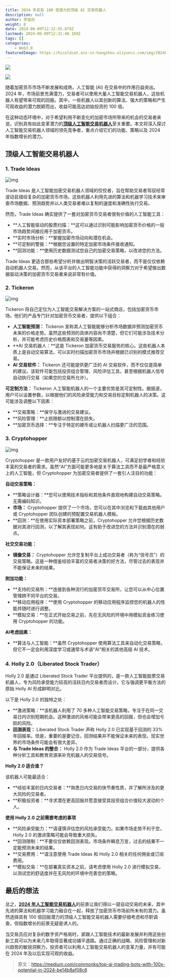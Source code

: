 ```yaml
---
title: 2024 年具有 100 倍潜力的顶级 AI 交易机器人
description: null
author: 李留白
weight: 0
date: 2024-06-09T12:22:55.879Z
lastmod: 2024-06-09T12:31:40.169Z
tags: []
categories:
    - Web3.0
featuredImage: https://hicoldcat.oss-cn-hangzhou.aliyuncs.com/img/20240609202313.png
---
```


![](https://hicoldcat.oss-cn-hangzhou.aliyuncs.com/img/免责声明.png)

![](https://hicoldcat.oss-cn-hangzhou.aliyuncs.com/img/20240609202313.png)

随着加密货币市场不断发展和成熟，人工智能 (AI) 在交易中的作用日益突出。2024 年，市场前景充满潜力，交易者可以使用大量人工智能交易机器人，这些机器人有望带来可观的回报。其中，一些机器人以其创新的算法、强大的策略和产生可观收益的潜力脱颖而出，收益可能高达初始投资的 100 倍。

在这种动态环境中，对于希望利用不断变化的加密市场所带来的机会的交易者来说，识别具有如此变革潜力的[**顶级人工智能交易机器人**](https://www.blockchainappfactory.com/crypto-trading-bot-development?utm_source=ai+trading+bot&utm_medium=medium&utm_campaign=Sheerin&utm_id=Ashika)至关重要。本文将深入探讨人工智能交易机器人领域的领先竞争者，重点介绍它们的功能、策略以及 2024 年指数增长的潜力。

## 顶级人工智能交易机器人

### 1. Trade Ideas

![img](https://hicoldcat.oss-cn-hangzhou.aliyuncs.com/img/1*p42fhi2be4pn6A5ZWlfKNw.png)

Trade Ideas 是人工智能加密交易机器人领域的佼佼者，旨在帮助交易者驾驭经常波动且错综复杂的加密货币市场。这些机器人利用先进的算法和机器学习技术来审查市场数据、预测趋势并以人类交易者难以复制的速度和准确性执行交易。

然而，Trade Ideas 确实提供了一套对加密货币交易者很有价值的人工智能工具：

- **人工智能驱动的股票扫描：**这可以通过识别可能影响加密货币价格的一般市场趋势间接应用于加密货币。
- **实时市场分析：**掌握加密市场动向和潜在机会。
- **可定制的警报：**根据您设置的特定加密市场条件接收通知。
- **回测功能：**使用历史数据测试您自己的加密交易策略，以改进您的方法。

Trade Ideas 更适合那些希望分析并做出明智决策的活跃交易者，而不是仅仅依赖自动机器人交易。然而，从该平台的人工智能功能中获得的洞察力对于希望做出数据驱动决策的加密货币交易者来说非常有价值。

### 2. Tickeron

![img](https://hicoldcat.oss-cn-hangzhou.aliyuncs.com/img/1*Sn_OYx02yBQkIXAOk3KMpw.png)

Tickeron 将自己定位为人工智能交易解决方案的一站式商店，包括加密货币市场。他们的产品专门针对加密货币交易者，提供以下组合：

- **人工智能预测：** Tickeron 宣称其人工智能能够分析市场数据并预测加密货币未来的价格走势。虽然这些预测的具体内容尚不清楚，但它们可能涉及技术分析，并可能考虑历史价格图表和交易量等因素。
- **AI 交易机器人：**这是 Tickeron 加密货币交易服务的核心。这些机器人本质上是自动交易算法，可以实时扫描加密货币市场并根据已识别的模式推荐交易。
- **AI 交易软件：** Tickeron 还可能提供更广泛的 AI 交易软件，而不仅仅是简单的建议。该软件可能包括投资组合管理、风险评估工具，甚至根据机器人信号自动执行交易（如果您的交易所允许）。

**可定制方法：** Tickeron 人工智能机器人的一个主要优势是其可定制性。据报道，用户可以设置参数，以根据他们的风险承受能力和交易目标定制机器人的决策。这可能涉及调整以下因素：

- **交易策略：**保守与激进的交易建议。
- **风险管理：**止损限额以控制潜在损失。
- **加密货币选择：**专注于特定的硬币或让机器人扫描更广泛的范围。

### 3. Cryptohopper

![img](https://hicoldcat.oss-cn-hangzhou.aliyuncs.com/img/1*JnxN2Tq1RqGjuhggoSipNw.jpeg)

Cryptohopper 是一款用户友好的基于云的加密交易机器人，可满足初学者和经验丰富的交易者的需求。虽然“AI”方面可能更多地是关于算法工具而不是最严格意义上的人工智能，但 Cryptohopper 为加密交易者提供了一套引人注目的功能：

**自动交易策略：**

- **策略设计器：**您可以使用技术指标和其他条件直观地构建自动交易策略。无需编码知识。
- **市场：** Cryptohopper 提供了一个市场，您可以在其中浏览和下载由其他用户或 Cryptohopper 团队创建的预配置交易机器人模板。
- **回测：**在使用实际资本部署策略之前，Cryptohopper 允许您根据历史数据对其进行回测，以了解其表现如何。这有助于改进您的方法并识别潜在的弱点。

**社交交易功能：**

- **镜像交易：** Cryptohopper 允许您复制平台上成功交易者（称为“信号员”）的交易策略。这是一种借鉴经验丰富的交易者决策的好方法，尽管过去的表现并不能保证未来的结果。

**附加功能：**

- **支持的交易所：**连接到各种流行的加密货币交易所，让您可以从中心位置管理跨不同平台的交易。
- **移动应用程序：**使用 Cryptohopper 的移动应用程序监控您的机器人的性能并随时进行调整。
- **模拟交易：**在正式开始交易之前，先在无风险的环境中用模拟资金练习使用 Cryptohopper 的功能。

**AI考虑因素：**

- **算法与人工智能：**虽然 Cryptohopper 使用算法工具来自动化交易策略，但它不一定会利用深度学习或通常与术语“AI”相关的其他高级 AI 技术。

### 4. Holly 2.0（Liberated Stock Trader）

Holly 2.0 是通过 Liberated Stock Trader 平台提供的，是一款人工智能股票交易机器人，专为风险承受能力较高的活跃日内交易者而设计。它与强调更平衡方法的原始 Holly AI 形成鲜明对比。

以下是 Holly 2.0 的独特之处：

- **激进策略：**该机器人利用了 70 多种人工智能交易策略，专注于在同一交易日内识别短期机会。这种激进的风格可能会带来更高的回报，但也会增加亏损的风险。
- **回测表现：** Liberated Stock Trader 声称 Holly 2.0 已实现基于回测的 33% 年回报率。但是，重要的是要记住，回测结果并不能保证未来的表现，现实世界的市场条件可能会有很大差异。
- **与 Trade Ideas 的整合：** Holly 2.0 作为 Trade Ideas 平台的一部分，提供各种分析工具和教育资源来补充机器人的交易信号。

**Holly 2.0 适合谁？**

该机器人可能最适合：

- **经验丰富的日内交易者：**熟悉日内交易的快节奏性质，并了解所涉及的更大风险的交易者。
- **积极投资者：**寻求潜在更高回报并愿意接受其投资组合价值较大波动的个人。

**使用 Holly 2.0 之前需要考虑的事项**

- **风险承受能力：**请谨慎评估您的风险承受能力。如果市场走势不利于您，Holly 2.0 的激进策略可能会导致重大损失。
- **回测限制：**不要仅仅依赖回测表现。市场条件瞬息万变，过去的结果不一定能预测未来的结果。
- **交易费用：**请注意使用 Trade Ideas 和 Holly 2.0 相关的任何佣金或订阅费用。
- **模拟交易：**在部署真实资本之前，请考虑使用 Holly 2.0 进行模拟交易，以测试您的舒适度并在无风险的环境中完善您的策略。

## 最后的想法

总之，[**2024 年人工智能交易机器人**](https://www.blockchainappfactory.com/contact?utm_source=ai+trading+bot&utm_medium=medium&utm_campaign=Sheerin&utm_id=Ashika)的前景让我们得以一窥自动交易的未来，其中先进的算法和机器学习能力融合在一起，释放了加密货币市场前所未有的潜力。虽然选择具有 100 倍回报潜力的顶级人工智能交易机器人需要仔细考虑和尽职调查，但指数增长的前景无疑是诱人的。

当交易员应对复杂的数字资产格局时，紧跟人工智能技术的最新发展并利用这些创新工具可以为未来几年取得显著成功铺平道路。通过正确的战略、风险管理和对新兴趋势的敏锐洞察力，投资者可以利用人工智能交易机器人的变革力量，并有可能在 2024 年及以后实现可观的收益。

> 原文：https://medium.com/coinmonks/top-ai-trading-bots-with-100x-potential-in-2024-be14b8af08c6